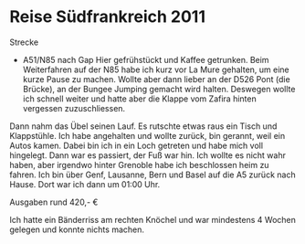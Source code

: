 # Reise Südfrankreich 2011 #
Strecke
- A51/N85 nach Gap
Hier gefrühstückt und Kaffee getrunken. Beim Weiterfahren auf der N85 habe ich kurz vor La Mure gehalten, um eine kurze Pause zu machen. Wollte aber dann lieber an der D526 Pont (die Brücke), an der Bungee Jumping gemacht wird halten. Deswegen wollte ich schnell weiter und hatte aber die Klappe vom Zafira hinten vergessen zuzuschliessen.

Dann nahm das Übel seinen Lauf. Es rutschte etwas raus ein Tisch und Klappstühle. Ich habe angehalten und wollte zurück, bin gerannt, weil ein Autos kamen. Dabei bin ich in ein Loch getreten und habe mich voll hingelegt. Dann war es passiert, der Fuß war hin. Ich wollte es nicht wahr haben, aber irgendwo hinter Grenoble habe ich beschlossen heim zu fahren. Ich bin über Genf, Lausanne, Bern und Basel auf die A5 zurück nach Hause. Dort war ich dann um 01:00 Uhr.

Ausgaben rund 420,- €

Ich hatte ein Bänderriss am rechten Knöchel und war mindestens 4 Wochen gelegen und konnte nichts machen.